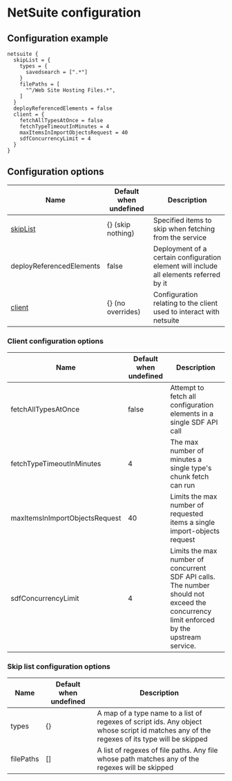 # NetSuite configuration
## Configuration example
```hcl
netsuite {
  skipList = {
    types = {
      savedsearch = [".*"]
    }
    filePaths = [
      "^/Web Site Hosting Files.*",
    ]
  }
  deployReferencedElements = false
  client = {
    fetchAllTypesAtOnce = false
    fetchTypeTimeoutInMinutes = 4
    maxItemsInImportObjectsRequest = 40
    sdfConcurrencyLimit = 4
  }
}
```

## Configuration options

| Name                                                | Default when undefined  | Description
| ----------------------------------------------------| ------------------------| -----------
| [skipList](#skip-list-configuration-options)        | {} (skip nothing)       | Specified items to skip when fetching from the service
| deployReferencedElements                            | false                   | Deployment of a certain configuration element will include all elements referred by it
| [client](#client-configuration-options)             | {} (no overrides)       | Configuration relating to the client used to interact with netsuite

### Client configuration options

| Name                           | Default when undefined  | Description
| -------------------------------| ------------------------| -----------
| fetchAllTypesAtOnce            | false                   | Attempt to fetch all configuration elements in a single SDF API call
| fetchTypeTimeoutInMinutes      | 4                       | The max number of minutes a single type's chunk fetch can run
| maxItemsInImportObjectsRequest | 40                      | Limits the max number of requested items a single import-objects request
| sdfConcurrencyLimit            | 4                       | Limits the max number of concurrent SDF API calls. The number should not exceed the concurrency limit enforced by the upstream service.

### Skip list configuration options
| Name                           | Default when undefined  | Description
| -------------------------------| ------------------------| -----------
| types                          | {}                      | A map of a type name to a list of regexes of script ids. Any object whose script id matches any of the regexes of its type will be skipped
| filePaths                      | []                      | A list of regexes of file paths. Any file whose path matches any of the regexes will be skipped